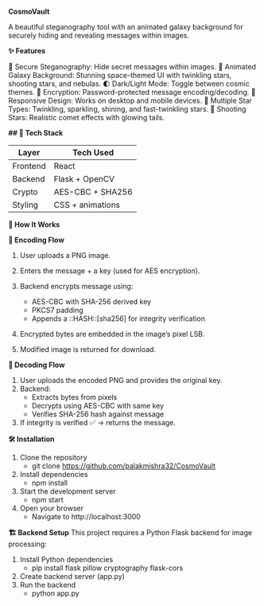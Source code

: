 **CosmoVault**

A beautiful steganography tool with an animated galaxy background for securely hiding and revealing messages within images.

**✨ Features**

🔐 Secure Steganography: Hide secret messages within images.
🎨 Animated Galaxy Background: Stunning space-themed UI with twinkling stars, shooting stars, and nebulas.
🌓 Dark/Light Mode: Toggle between cosmic themes.
🔑 Encryption: Password-protected message encoding/decoding.
📱 Responsive Design: Works on desktop and mobile devices.
🌟 Multiple Star Types: Twinkling, sparkling, shining, and fast-twinkling stars.
🌠 Shooting Stars: Realistic comet effects with glowing tails.


**## 🧱 Tech Stack**

| Layer      | Tech Used              |
|------------|------------------------|
| Frontend   | React                  |
| Backend    | Flask + OpenCV         |
| Crypto     | AES-CBC + SHA256       |
| Styling    | CSS  + animations      |


**🧠 How It Works**

**🔐 Encoding Flow**
1. User uploads a PNG image.
2. Enters the message + a key (used for AES encryption).
3. Backend encrypts message using:

    - AES-CBC with SHA-256 derived key
    - PKCS7 padding
    - Appends a ::HASH::[sha256] for integrity verification
4. Encrypted bytes are embedded in the image’s pixel LSB.
5. Modified image is returned for download.

**🔎 Decoding Flow**
1. User uploads the encoded PNG and provides the original key.
2. Backend:
    - Extracts bytes from pixels
    - Decrypts using AES-CBC with same key
    - Verifies SHA-256 hash against message
3. If integrity is verified ✅ → returns the message.



**🛠️ Installation**

1. Clone the repository
    - git clone https://github.com/palakmishra32/CosmoVault
2. Install dependencies
    - npm install
3. Start the development server
    - npm start
4. Open your browser
    - Navigate to http://localhost:3000
  

**🏗️ Backend Setup**
This project requires a Python Flask backend for image processing:

1. Install Python dependencies
    - pip install flask pillow cryptography flask-cors
2. Create backend server (app.py)
3. Run the backend
    - python app.py
